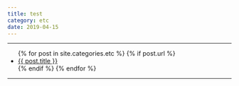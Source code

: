 ```yaml
---
title: test
category: etc
date: 2019-04-15
---
```


-----


<ul>
  {% for post in site.categories.etc %}
    {% if post.url %}
        <li><a href="{{ post.url }}">{{ post.title }}</a></li>
    {% endif %}
  {% endfor %}
</ul>

-----